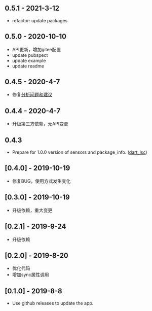 ## 0.5.1 - 2021-3-12

* refactor: update packages

## 0.5.0 - 2020-10-10

* API更新，增加gitee配置
* update pubspect
* update example
* update readme

## 0.4.5 - 2020-4-7

* 修复[分析问题和建议](https://pub.flutter-io.cn/packages/flutter_github_releases_service#-analysis-tab-)

## 0.4.4 - 2020-4-7

* 升级第三方依赖，无API变更

## 0.4.3

* Prepare for 1.0.0 version of sensors and package_info. ([dart_lsc](http://github.com/amirh/dart_lsc))

## [0.4.0] - 2019-10-19

* 修复BUG，使用方式发生变化

## [0.3.0] - 2019-10-19

* 升级依赖，重大变更

## [0.2.1] - 2019-9-24

* 升级依赖

## [0.2.0] - 2019-8-20

* 优化代码
* 增加sync属性调用

## [0.1.0] - 2019-8-8

* Use github releases to update the app.
